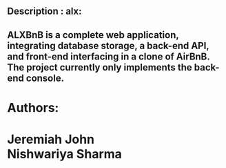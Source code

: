 <h2>Description : alx:<h2>
ALXBnB is a complete web application, integrating database storage, a back-end API, and front-end interfacing in a clone of AirBnB.<br>
The project currently only implements the back-end console.
<h1>Authors:<h1>
	Jeremiah John <newtonjohn011@gmail.com><br>
	Nishwariya Sharma
